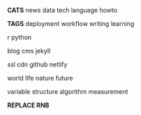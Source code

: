 **CATS**
news
data
tech
language
howto


**TAGS**
deployment
workflow
writing
learning

r
python

blog
cms
jekyll

ssl
cdn
github
netlify

world
life
nature
future

variable
structure
algorithm
measurement



**REPLACE RNB**
<div class="sourceCode"><pre class="sourceCode r"><code class="sourceCode r">
<div class="highlight"><pre class="sourceCode r"><code class="sourceCode r language-r">
